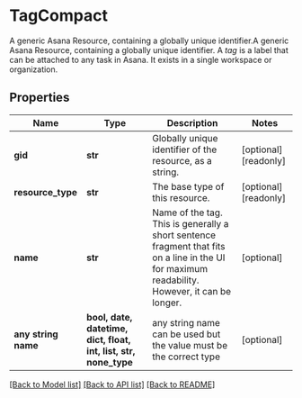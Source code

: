 # TagCompact

A generic Asana Resource, containing a globally unique identifier.A generic Asana Resource, containing a globally unique identifier. A *tag* is a label that can be attached to any task in Asana. It exists in a single workspace or organization.

## Properties
Name | Type | Description | Notes
------------ | ------------- | ------------- | -------------
**gid** | **str** | Globally unique identifier of the resource, as a string. | [optional] [readonly] 
**resource_type** | **str** | The base type of this resource. | [optional] [readonly] 
**name** | **str** | Name of the tag. This is generally a short sentence fragment that fits on a line in the UI for maximum readability. However, it can be longer. | [optional] 
**any string name** | **bool, date, datetime, dict, float, int, list, str, none_type** | any string name can be used but the value must be the correct type | [optional]

[[Back to Model list]](../README.md#documentation-for-models) [[Back to API list]](../README.md#documentation-for-api-endpoints) [[Back to README]](../README.md)


